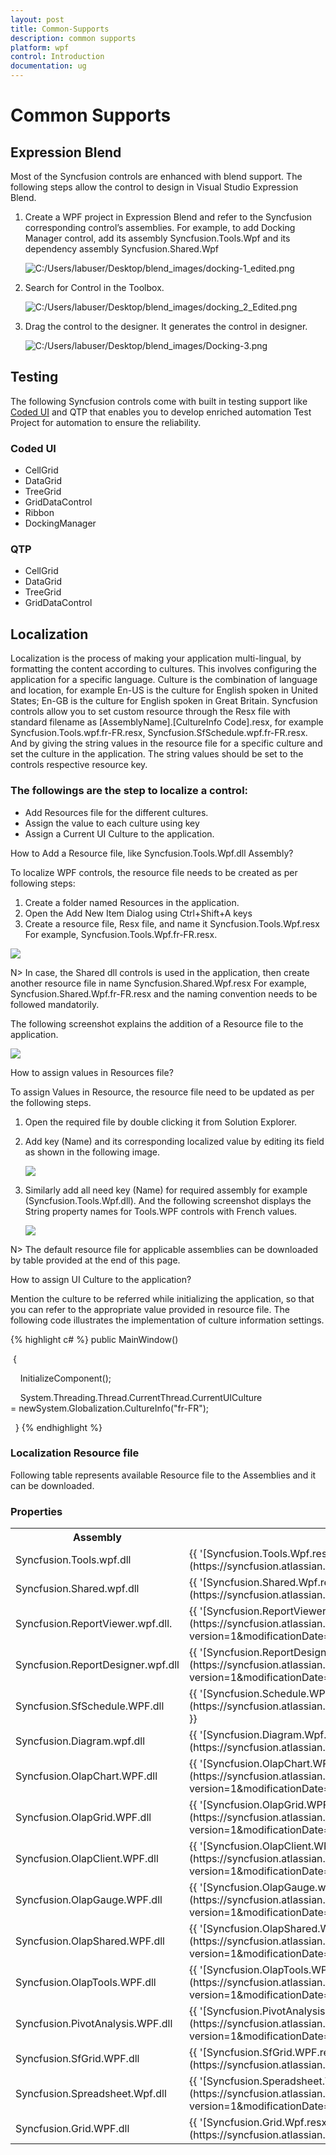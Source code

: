 ```yaml
---
layout: post
title: Common-Supports
description: common supports
platform: wpf
control: Introduction
documentation: ug
---
```


# Common Supports

## Expression Blend

Most of the Syncfusion controls are enhanced with blend support. The following steps allow the control to design in Visual Studio Expression Blend.

1. Create a WPF project in Expression Blend and refer to the Syncfusion corresponding control’s assemblies. For example, to add Docking Manager control, add its assembly Syncfusion.Tools.Wpf and its dependency assembly Syncfusion.Shared.Wpf
  
   
   ![C:/Users/labuser/Desktop/blend_images/docking-1_edited.png](Common-Supports_images/Common-Supports_img1.png)

  

2. Search for Control in the Toolbox.

  
   ![C:/Users/labuser/Desktop/blend_images/docking_2_Edited.png](Common-Supports_images/Common-Supports_img2.png)

  

3. Drag the control to the designer. It generates the control in designer.
   

   ![C:/Users/labuser/Desktop/blend_images/Docking-3.png](Common-Supports_images/Common-Supports_img3.png)

  
   

## Testing

The following Syncfusion controls come with built in testing support like [Coded UI](https://msdn.microsoft.com/en-us/magazine/hh875174.aspx) and QTP that enables you to develop enriched automation Test Project for automation to ensure the reliability.

### Coded UI

* CellGrid
* DataGrid
* TreeGrid
* GridDataControl
* Ribbon
* DockingManager



### QTP

* CellGrid
* DataGrid
* TreeGrid
* GridDataControl



## Localization

Localization is the process of making your application multi-lingual, by formatting the content according to cultures. This involves configuring the application for a specific language. Culture is the combination of language and location, for example En-US is the culture for English spoken in United States; En-GB is the culture for English spoken in Great Britain. Syncfusion controls allow you to set custom resource through the Resx file with standard filename as [AssemblyName].[CultureInfo Code].resx, for example Syncfusion.Tools.wpf.fr-FR.resx, Syncfusion.SfSchedule.wpf.fr-FR.resx. And by giving the string values in the resource file for a specific culture and set the culture in the application. The string values should be set to the controls respective resource key.

### The followings are the step to localize a control:

* Add Resources file for the different cultures.
* Assign the value to each culture using key
* Assign a Current UI Culture to the application.

How to Add a Resource file, like Syncfusion.Tools.Wpf.dll Assembly?

To localize WPF controls, the resource file needs to be created as per following steps:

1. Create a folder named Resources in the application. 
2. Open the Add New Item Dialog using Ctrl+Shift+A keys
3. Create a resource file, Resx file, and name it Syncfusion.Tools.Wpf<culture info name>.resx For example, Syncfusion.Tools.Wpf.fr-FR.resx.



![](Common-Supports_images/Common-Supports_img4.png)





N> In case, the Shared dll controls is used in the application, then create another resource file in name Syncfusion.Shared.Wpf<your culture info name>.resx For example, Syncfusion.Shared.Wpf.fr-FR.resx and the naming convention needs to be followed mandatorily.



The following screenshot explains the addition of a Resource file to the application.

![](Common-Supports_images/Common-Supports_img5.png)



How to assign values in Resources file?

To assign Values in Resource, the resource file need to be updated as per the following steps.

1. Open the required file by double clicking it from Solution Explorer. 
2. Add key (Name) and its corresponding localized value by editing its field as shown in the following image.



   ![](Common-Supports_images/Common-Supports_img6.png)



3. Similarly add all need key (Name) for required assembly for example (Syncfusion.Tools.Wpf.dll). And the following screenshot displays the String property names for Tools.WPF controls with French values.

   ![](Common-Supports_images/Common-Supports_img7.jpeg)

  



N> The default resource file for applicable assemblies can be downloaded by table provided at the end of this page.



How to assign UI Culture to the application?

Mention the culture to be referred while initializing the application, so that you can refer to the appropriate value provided in resource file. The following code illustrates the implementation of culture information settings.

{% highlight c# %}
public MainWindow()

 {

    InitializeComponent();



    System.Threading.Thread.CurrentThread.CurrentUICulture = newSystem.Globalization.CultureInfo("fr-FR");



  }
{% endhighlight  %}

### Localization Resource file

Following table represents available Resource file to the Assemblies and it can be downloaded.

### Properties

<table>
<tr>
<th>
Assembly</th><th>
Resource file (.resx)</th></tr>
<tr>
<td>
Syncfusion.Tools.wpf.dll</td><td>
{{ '[Syncfusion.Tools.Wpf.resx](https://syncfusion.atlassian.net/secure/attachment/197843/Syncfusion.Tools.Wpf.resx)' | markdownify }}</td></tr>
<tr>
<td>
Syncfusion.Shared.wpf.dll</td><td>
{{ '[Syncfusion.Shared.Wpf.resx](https://syncfusion.atlassian.net/secure/attachment/197842/Syncfusion.Shared.Wpf.resx)' | markdownify }}</td></tr>
<tr>
<td>
Syncfusion.ReportViewer.wpf.dll.</td><td>
{{ '[Syncfusion.ReportViewer.Wpf.resx](https://syncfusion.atlassian.net/wiki/download/attachments/48955541/Syncfusion.ReportViewer.Wpf.resx?version=1&modificationDate=1429777829642&api=v2)' | markdownify }}</td></tr>
<tr>
<td>
Syncfusion.ReportDesigner.wpf.dll</td><td>
{{ '[Syncfusion.ReportDesigner.Wpf.resx](https://syncfusion.atlassian.net/wiki/download/attachments/48955541/Syncfusion.ReportDesigner.Wpf.resx?version=1&modificationDate=1429778208537&api=v2)' | markdownify }}</td></tr>
<tr>
<td>
Syncfusion.SfSchedule.WPF.dll</td><td>
{{ '[Syncfusion.Schedule.WPF.resx](https://syncfusion.atlassian.net/secure/attachment/198894/Syncfusion.Schedule.WPF.resx)' | markdownify }}</td></tr>
<tr>
<td>
Syncfusion.Diagram.wpf.dll</td><td>
{{ '[Syncfusion.Diagram.Wpf.resx](https://syncfusion.atlassian.net/secure/attachment/198885/Syncfusion.Diagram.Wpf.resx)' | markdownify }}</td></tr>
<tr>
<td>
Syncfusion.OlapChart.WPF.dll</td><td>
{{ '[Syncfusion.OlapChart.WPF.resx](https://syncfusion.atlassian.net/wiki/download/attachments/48955541/Syncfusion.OlapChart.WPF.resx?version=1&modificationDate=1429782554725&api=v2)' | markdownify }}</td></tr>
<tr>
<td>
Syncfusion.OlapGrid.WPF.dll</td><td>
{{ '[Syncfusion.OlapGrid.WPF.resx](https://syncfusion.atlassian.net/wiki/download/attachments/48955541/Syncfusion.OlapGrid.WPF.resx?version=1&modificationDate=1429782601212&api=v2)' | markdownify }}</td></tr>
<tr>
<td>
Syncfusion.OlapClient.WPF.dll</td><td>
{{ '[Syncfusion.OlapClient.WPF.resx](https://syncfusion.atlassian.net/wiki/download/attachments/48955541/Syncfusion.OlapClient.WPF.resx?version=1&modificationDate=1429782644966&api=v2)' | markdownify }}</td></tr>
<tr>
<td>
Syncfusion.OlapGauge.WPF.dll</td><td>
{{ '[Syncfusion.OlapGauge.wpf.resx](https://syncfusion.atlassian.net/wiki/download/attachments/48955541/Syncfusion.OlapGauge.wpf.resx?version=1&modificationDate=1429782671861&api=v2)' | markdownify }}</td></tr>
<tr>
<td>
Syncfusion.OlapShared.WPF.dll</td><td>
{{ '[Syncfusion.OlapShared.WPF.resx](https://syncfusion.atlassian.net/wiki/download/attachments/48955541/Syncfusion.OlapShared.WPF.resx?version=1&modificationDate=1429782739175&api=v2)' | markdownify }}</td></tr>
<tr>
<td>
Syncfusion.OlapTools.WPF.dll</td><td>
{{ '[Syncfusion.OlapTools.WPF.resx](https://syncfusion.atlassian.net/wiki/download/attachments/48955541/Syncfusion.OlapTools.WPF.resx?version=1&modificationDate=1429782790451&api=v2)' | markdownify }}</td></tr>
<tr>
<td>
Syncfusion.PivotAnalysis.WPF.dll</td><td>
{{ '[Syncfusion.PivotAnalysis.Wpf.resx](https://syncfusion.atlassian.net/wiki/download/attachments/48955541/Syncfusion.PivotAnalysis.Wpf.resx?version=1&modificationDate=1429782815969&api=v2)' | markdownify }}</td></tr>
<tr>
<td>
Syncfusion.SfGrid.WPF.dll</td><td>
{{ '[Syncfusion.SfGrid.WPF.resx](https://syncfusion.atlassian.net/secure/attachment/198980/Syncfusion.SfGrid.WPF.resx)' | markdownify }}</td></tr>
<tr>
<td>
Syncfusion.Spreadsheet.Wpf.dll</td><td>
{{ '[Syncfusion.Speradsheet.Wpf.resx](https://syncfusion.atlassian.net/wiki/download/attachments/48955541/Syncfusion.Speradsheet.Wpf.resx?version=1&modificationDate=1429786635340&api=v2)' | markdownify }}</td></tr>
<tr>
<td>
Syncfusion.Grid.WPF.dll</td><td>
{{ '[Syncfusion.Grid.Wpf.resx](https://syncfusion.atlassian.net/secure/attachment/199075/Syncfusion.Grid.Wpf.resx)' | markdownify }}</td></tr>
</table>


